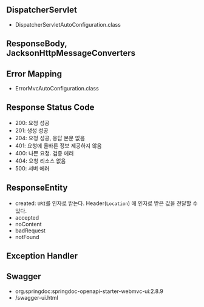 ## DispatcherServlet

- DispatcherServletAutoConfiguration.class

## ResponseBody, JacksonHttpMessageConverters

## Error Mapping

- ErrorMvcAutoConfiguration.class

## Response Status Code

- 200: 요청 성공
- 201: 생성 성공
- 204: 요청 성공, 응답 본문 없음
- 401: 요청에 올바른 정보 제공하지 않음
- 400: 나쁜 요청. 검증 에러
- 404: 요청 리소스 없음
- 500: 서버 에러

## ResponseEntity

- created: `URI`를 인자로 받는다. Header(`Location`) 에 인자로 받은 값을 전달할 수 있다.
- accepted
- noContent
- badRequest
- notFound

## Exception Handler

## Swagger

- org.springdoc:springdoc-openapi-starter-webmvc-ui:2.8.9
- /swagger-ui.html